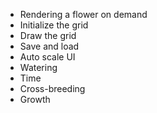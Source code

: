 - Rendering a flower on demand
- Initialize the grid
- Draw the grid
- Save and load
- Auto scale UI
- Watering
- Time
- Cross-breeding
- Growth
